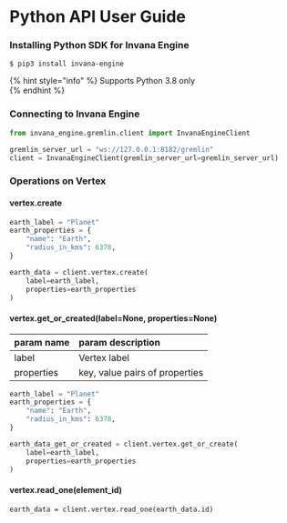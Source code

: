 # Python API User Guide

### Installing Python SDK for Invana Engine

```
$ pip3 install invana-engine
```

{% hint style="info" %}
Supports Python 3.8 only  
{% endhint %}

### Connecting to Invana Engine

```python
from invana_engine.gremlin.client import InvanaEngineClient

gremlin_server_url = "ws://127.0.0.1:8182/gremlin"
client = InvanaEngineClient(gremlin_server_url=gremlin_server_url)
```

### Operations on Vertex

#### vertex.create

```python
earth_label = "Planet"
earth_properties = {
    "name": "Earth",
    "radius_in_kms": 6378,
}

earth_data = client.vertex.create(
    label=earth_label,
    properties=earth_properties
)
```

#### vertex.get\_or\_created\(label=None, properties=None\)

| param name | param description |
| :--- | :--- |
| label | Vertex label |
| properties | key, value pairs of properties |

```python
earth_label = "Planet"
earth_properties = {
    "name": "Earth",
    "radius_in_kms": 6378,
}

earth_data_get_or_created = client.vertex.get_or_create(
    label=earth_label,
    properties=earth_properties
)
```

#### vertex.read\_one\(element\_id\)

```text
earth_data = client.vertex.read_one(earth_data.id)
```


